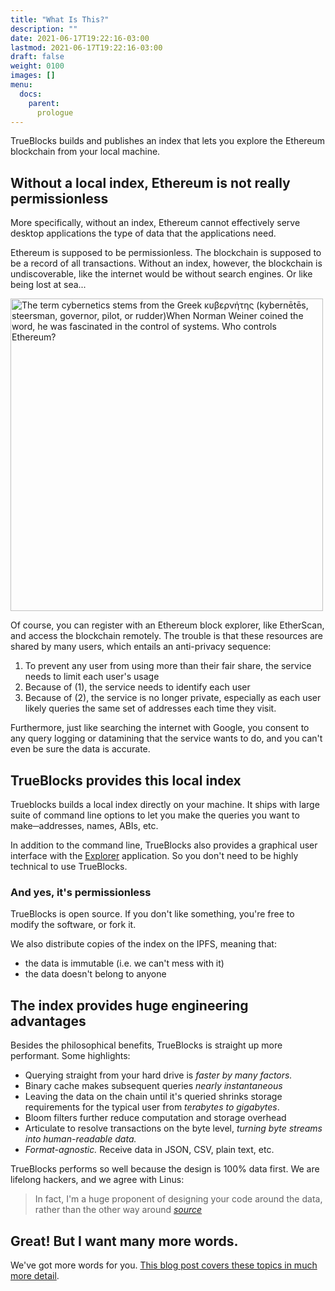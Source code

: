 ```yaml
---
title: "What Is This?"
description: ""
date: 2021-06-17T19:22:16-03:00
lastmod: 2021-06-17T19:22:16-03:00
draft: false
weight: 0100
images: []
menu:
  docs:
    parent:
      prologue
---
```


TrueBlocks builds and publishes an index that lets you explore the Ethereum
blockchain from your local machine.

## Without a local index, Ethereum is not really permissionless

More specifically, without an index, Ethereum cannot effectively serve
desktop applications the type of data that the applications need.

Ethereum is supposed to be permissionless. The blockchain is supposed to be a
record of all transactions. Without an index, however, the blockchain is undiscoverable,
like the internet would be without search engines. Or like being lost at sea...

<img src="/docs/img/steam-boat-off-a-harbor.jpg" alt="The term cybernetics stems from the Greek κυβερνήτης (kybernētēs, steersman, governor, pilot, or rudder)When Norman Weiner coined the word, he was fascinated in the control of systems. Who controls Ethereum?" width="500"/>

Of course, you can register with an Ethereum block explorer, like EtherScan,
and access the blockchain remotely.
The trouble is that these resources are shared by many users,
which entails an anti-privacy sequence:

1. To prevent any user from using more than their fair share, the service
needs to limit each user's usage
2. Because of (1), the service needs to identify each user
3. Because of (2), the service is no longer private, especially as each user
likely queries the same set of addresses each time they visit.

Furthermore, just like searching the internet with Google,
you consent to any query logging or datamining that the service wants to do,
and you can't even be sure the data is accurate.

## TrueBlocks provides this local index

Trueblocks builds a local index directly on your machine.
It ships with large suite of command line options to let you make the queries you
want to make─addresses, names, ABIs, etc.

In addition to the command line, TrueBlocks also provides a graphical user interface
with the [Explorer](/docs/explorer/gui-for-trueblocks) application.
So you don't need to be highly technical to use TrueBlocks.

### And yes, it's permissionless

TrueBlocks is open source. If you don't like something, you're free to modify the
software, or fork it.

We also distribute copies of the index on the IPFS, meaning that:
* the data is immutable (i.e. we can't mess with it)
* the data doesn't belong to anyone

## The index provides huge engineering advantages

Besides the philosophical benefits, TrueBlocks is straight up more performant.
Some highlights:

- Querying straight from your hard drive is _faster by many factors._
- Binary cache makes subsequent queries _nearly instantaneous_
- Leaving the data on the chain until it's queried shrinks storage requirements for the typical user from _terabytes to gigabytes_.
- Bloom filters further reduce computation and storage overhead
- Articulate to resolve transactions on the byte level, _turning byte streams into human-readable data._
- _Format-agnostic._ Receive data in JSON, CSV, plain text, etc.

TrueBlocks performs so well because the design is 100% data first. We are lifelong
hackers, and we agree with Linus:

> In fact, I'm a huge proponent of designing your code around the data, rather than the other way around
> _[source](https://lwn.net/Articles/193245/)_

## Great! But I want many more words.

We've got more words for you. [This blog post covers these topics in much more detail](/blog/a-long-winded-explanation-of-trueblocks/).


